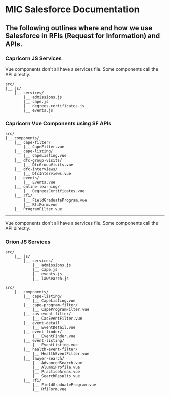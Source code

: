 # MIC Salesforce Documentation

## The following outlines where and how we use Salesforce in RFIs (Request for Information) and APIs.

### Capricorn JS Services

Vue components don't all have a services file. Some components call the API directly.

```
src/
|__ js/
    |__ services/
        |__ admissions.js
        |__ cape.js
        |__ degrees-certificates.js
        |__ events.js
```

### Capricorn Vue Components using SF APIs

```
src/
|__ components/
    |__ cape-filter/
        |__ CapeFilter.vue
    |__ cape-listing/
        |__ CapeListing.vue
    |__ dfc-group-visits/
        |__ DfcGroupVisits.vue
    |__ dfc-interviews/
        |__ DfcInterviews.vue
    |__ events/
        |__ Events.vue
    |__ online-learning/
        |__ DegreesCertificates.vue
    |__ rfi/
        |__ FieldGraduateProgram.vue
        |__ RfiForm.vue
    |__ ProgramFilter.vue

```

---

Vue components don't all have a services file. Some components call the API directly.

### Orion JS Services

```
src/
    |__ js/
        |__ services/
            |__ admissions.js
            |__ cape.js
            |__ events.js
            |__ lawsearch.js
```

```
src/
    |__ components/
        |__ cape-listing/
            |__ CapeListing.vue
        |__ cape-program-filter/
            |__ CapeProgramFilter.vue
        |__ cas-event-filter/
            |__ CasEventFilter.vue
        |__ event-detail
            |__ EventDetail.vue
        |__ event-finder/
            |__ EventFinder.vue
        |__ event-listing/
            |__ EventListing.vue
        |__ health-event-filter/
            |__ HealthEventFilter.vue
        |__ lawyer-search/
            |__ AdvancedSearch.vue
            |__ AlumniProfile.vue
            |__ PracticeAreas.vue
            |__ SearchResults.vue
        |__ rfi/
            |__ FieldGraduateProgram.vue
            |__ RfiForm.vue
```
